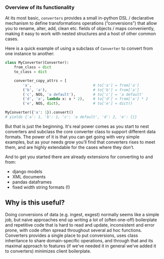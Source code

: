 ### Overview of its functionality

At its most basic, `converters` provides a small in-python DSL / declarative mechanism to define transformations operations (”conversions") that allow you to rename, alter, add, clean etc. fields of objects / maps conveniently, making it easy to work with nested structures and a host of other common cases.

Here is a quick example of using a subclass of `Converter` to convert from one
instance to another:

```py
class MyConverter(Converter):
    from_class = dict
    to_class = dict

    converter_copy_attrs = [
        'a',                            # to['a'] = from['a']
        ('b', 'a'),                     # to['b'] = from['a']
        ('c', NOS, 'a default'),        # to['c'] = 'a default'
        ('d', 'a', lambda x: x * 2),    # to['d'] = from['a'] * 2
        ('e', NOS, dict),               # to['e'] = dict()

MyConverter({'a': 1}).convert()
# yields {'a': 1, 'b': 1, 'c': 'a default', 'd': 2, 'e': {}}
```

But that is just the beginning. It's real power comes as you start to nest converters and subclass the core converter class to support different data formats. The power of it is that you can get going with very simple examples, but as your needs grow you’ll find that converters rises to meet them, and are highly extendable for the cases where they don’t.

And to get you started there are already extensions for converting to and from:

- django models
- XML documents
- pandas dataframes
- fixed width string formats (!)


## Why is this useful?

Doing conversions of data (e.g. ingest, exgest) normally seems like a simple job, but naive approaches end up writing a lot of (often one-off) boilerplate and repetitive code that is hard to read and update, inconsistent and error prone, with code often spread throughout several ad hoc functions. Converters provides a single place to put conversions, uses class inheritance to share domain-specific operations, and through that and its maximal approach to features (if we’ve needed it in general we’ve added it to converters) minimizes client boilerplate.
